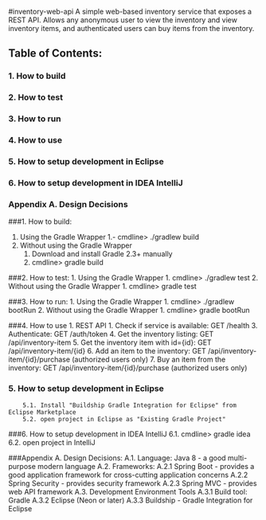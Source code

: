 #inventory-web-api
A simple web-based inventory service that exposes a REST API.  Allows any anonymous user to view the inventory and view inventory items, and authenticated users can buy items from the inventory.
 
 

## Table of Contents:
### 1. How to build
### 2. How to test
### 3. How to run
### 4. How to use
### 5. How to setup development in Eclipse
### 6. How to setup development in IDEA IntelliJ
### Appendix A. Design Decisions


###1. How to build:
1. Using the Gradle Wrapper
   1.- cmdline> ./gradlew build
2. Without using the Gradle Wrapper
   1. Download and install Gradle 2.3+ manually
   2. cmdline> gradle build

###2. How to test:
      1. Using the Gradle Wrapper
	 1. cmdline> ./gradlew test
      2. Without using the Gradle Wrapper
         1. cmdline> gradle test

 
###3. How to run:
      1. Using the Gradle Wrapper
         1. cmdline> ./gradlew bootRun
      2. Without using the Gradle Wrapper
         1. cmdline> gradle bootRun

	
###4. How to use
      1. REST API
         1. Check if service is available:		GET /health
         3. Authenticate:				GET /auth/token
         4. Get the inventory listing:			GET /api/inventory-item
         5. Get the inventory item with id={id}:	GET /api/inventory-item/{id}
	 6. Add an item to the inventory:		GET /api/inventory-item/{id}/purchase	(authorized users only)
         7. Buy an item from the inventory:		GET /api/inventory-item/{id}/purchase	(authorized users only)

		
### 5. How to setup development in Eclipse
		5.1. Install "Buildship Gradle Integration for Eclipse" from Eclipse Marketplace
		5.2. open project in Eclipse as "Existing Gradle Project"
 

###6. How to setup development in IDEA IntelliJ
   		6.1. cmdline> gradle idea
		6.2. open project in IntelliJ
		
 

###Appendix A. Design Decisions:
	A.1. Language: Java 8 - a good multi-purpose modern language
	A.2. Frameworks:
		A.2.1 Spring Boot - provides a good application framework for cross-cutting application concerns
		A.2.2 Spring Security - provides security framework
		A.2.3 Spring MVC - provides web API framework
	A.3. Development Environment Tools
		A.3.1 Build tool: Gradle
		A.3.2 Eclipse (Neon or later)
		A.3.3 Buildship - Gradle Integration for Eclipse
